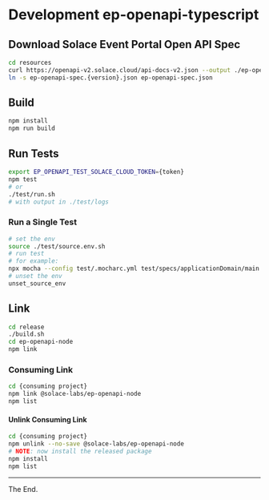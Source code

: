 # Development ep-openapi-typescript


## Download Solace Event Portal Open API Spec

```bash
cd resources
curl https://openapi-v2.solace.cloud/api-docs-v2.json --output ./ep-openapi-spec.{version}.json
ln -s ep-openapi-spec.{version}.json ep-openapi-spec.json
```

## Build

```bash
npm install
npm run build
```

## Run Tests

```bash
export EP_OPENAPI_TEST_SOLACE_CLOUD_TOKEN={token}
npm test
# or
./test/run.sh
# with output in ./test/logs
```

### Run a Single Test
````bash
# set the env
source ./test/source.env.sh
# run test
# for example:
npx mocha --config test/.mocharc.yml test/specs/applicationDomain/main.spec.ts
# unset the env
unset_source_env
````

## Link

```bash
cd release
./build.sh
cd ep-openapi-node
npm link
```

### Consuming Link
```bash
cd {consuming project}
npm link @solace-labs/ep-openapi-node
npm list
```

#### Unlink Consuming Link
```bash
cd {consuming project}
npm unlink --no-save @solace-labs/ep-openapi-node
# NOTE: now install the released package
npm install
npm list
```

---

The End.
